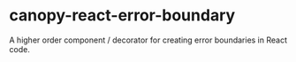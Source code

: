 # canopy-react-error-boundary
A higher order component / decorator for creating error boundaries in React code.
